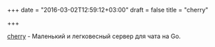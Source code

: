 +++
date = "2016-03-02T12:59:12+03:00"
draft = false
title = "cherry"

+++

<p><a href="https://github.com/rafael-santiago/cherry">cherry</a>&nbsp;- Маленький и легковесный сервер для чата на Go.</p>

